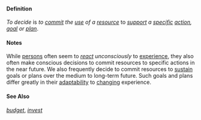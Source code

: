 #### Definition

*To decide* is *to [commit](https://github.com/gcassel/Modular-Organization-Terminology/blob/master/terms/commit.md) the [use](https://github.com/gcassel/Modular-Organization-Terminology/blob/master/terms/use.md) of a [resource](https://github.com/gcassel/Modular-Organization-Terminology/blob/master/terms/resource.md)* to *[support](https://github.com/gcassel/Modular-Organization-Terminology/blob/master/terms/support.md) a [specific](https://github.com/gcassel/Modular-Organization-Terminology/blob/master/terms/specific.md) [action](https://github.com/gcassel/Modular-Organization-Terminology/blob/master/terms/act.md), [goal](https://github.com/gcassel/Modular-Organization-Terminology/blob/master/terms/goal.md) or [plan](https://github.com/gcassel/Modular-Organization-Terminology/blob/master/terms/plan.md)*.  

#### Notes  

While [persons](https://github.com/gcassel/Modular-Organization-Terminology/blob/master/terms/person.md) often seem to *[react](https://github.com/gcassel/Modular-Organization-Terminology/blob/master/terms/reaction.md) unconsciously* to [experience](https://github.com/gcassel/Modular-Organization-Terminology/blob/master/terms/experience.md), they also often make conscious decisions to commit resources to specific actions in the near future.  We also frequently decide to commit resources to [sustain](https://github.com/gcassel/Modular-Organization-Terminology/blob/master/terms/sustain.md) goals or plans over the medium to long-term future.  Such goals and plans differ greatly in their [adaptability](https://github.com/gcassel/Modular-Organization-Terminology/blob/master/terms/adapt.md) to [changing](https://github.com/gcassel/Modular-Organization-Terminology/blob/master/terms/change.md) experience.

#### See Also

*[budget](https://github.com/gcassel/Modular-Organization-Terminology/blob/master/terms/budget.md)*, *[invest](https://github.com/gcassel/Modular-Organization-Terminology/blob/master/terms/invest.md)*
